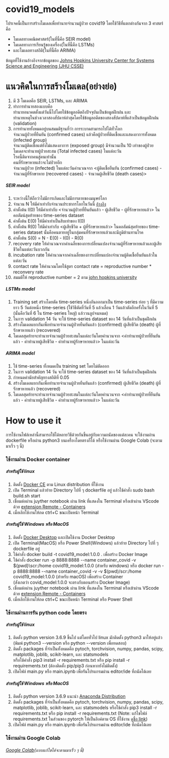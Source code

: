 # covid19_models
โปรเจคนี้เป็นการสร้างโมเดลเพื่อทำนายจำนวนผู้ป่วย covid19 โดยใช้วิธีที่แตกต่างกันจาก 3 ศาสตร์คือ 
* โมเดลทางคณิตศาสตร์(ในที่นี้คือ SEIR model) 
* โมเดลทางการเรียนรู้ของเครื่อง(ในที่นี้คือ LSTMs) 
* และโมเดลทางสถิติ(ในที่นี้คือ ARIMA)

ข้อมูลที่ใช้งานอ้างอิงจากข้อมูลของ [Johns Hopkins University Center for Systems Science and Engineering (JHU CSSE)](https://github.com/CSSEGISandData/COVID-19?fbclid=IwAR1CgDWM6JCC7QHLwpGj24LRODW50YWd6DUNGhYVIP90bevwgX_z1EUM0yY)

# แนวคิดในการสร้างโมเดล(อย่างย่อ)

1. มี 3 โมเดลคือ SEIR, LSTMs, และ ARIMA
2. ทำการทำนายสองแบบคือ   
   ทำนายอนาคตตั้งแต่วันนี้ไปโดยใช้ข้อมูลอดีตถึงปัจจุบันเป็นข้อมูลฝึกฝน และ   
   ทำนายเหตุในช่วงเวลาสองสัปดาห์ล่าสุดโดยใช้ข้อมูลอดีตของสองสัปดาห์ที่แล้วเป็นข้อมูลฝึกฝน (validation)   
3. การทำนายทั้งหมดอยู่บนสมมติฐานที่ว่า
   การระบาดสามารถไปได้ทั่วโลก   
   จำนวนผู้ป่วยที่ยืนยัน (confirmed cases) แล้วคือผู้ป่วยที่ติดเชื้อและแสดงอาการทั้งหมด (infected group)   
   จำนวนผู้ติดเชื้อแต่ยังไม่แสดงอาการ (exposed group) มีจำนวนเป็น 10 เท่าของผู้ป่วย   
   โมเดลจะทำนายผู้ป่วยสะสม (Total infected cases) ในแต่ละวัน   
   โรคนี้ติดจากคนสู่คนเท่านั้น   
   คนที่รักษาหายแล้วจะไม่ป่วยอีก   
   จำนวนผู้ป่วย (infected) ในแต่ละวันคำนวณจาก <ผู้ติดเชื้อยืนยัน (confirmed cases) - จำนวนผู้ที่รักษาหาย (recovered cases) - จำนวนผู้เสียชีวิต (death cases)>   
##### SEIR model
1. ระหว่างนี้ให้ถือว่าไม่มีการเกิดและไม่มีการตายของมนุษย์โลก
2. จำนวน N ให้มีค่าเท่ากับจำนวนประชากรโลกในวันนี้ [อ้างอิง](https://www.worldometers.info/world-population/) 
3. ค่าตั้งต้น I(0) ให้มีค่าเท่ากับ <จำนวนผู้ป่วยที่ยืนยันแล้ว - ผู้เสียชีวิต - ผู้ที่รักษาหายแล้ว> ในคอลัมน์สุดท้ายของ time-series dataset
4. ค่าตั้งต้น E(0) ให้มีค่าเท่าเป็นสิบเท่าของ I(0)
5. ค่าตั้งต้น R(0) ให้มีค่าเท่ากับ <ผู้เสียชีวิต + ผู้ที่รักษาหายแล้ว> ในคอลัมน์สุดท้ายของ time-series dataset นั้นคือคนตายอยู่ในกลุ่มคนที่รักษาหายแล้วและมีภูมิต้านทานโรค
6. ค่าตั้งต้น S(0) = N - E(0) - I(0) - R(0)
7. recovery rate ให้คำนวณจากค่าเฉลี่ยของการเปลี่ยนแปลงจำนวนผู้ที่รักษาหายแล้วและผู้เสียชีวิตในแต่ละวันบวกกัน
8. incubation rate ให้คำนวณจากค่าเฉลี่ยของการเปลี่ยนแปลงจำนวนผู้ติดเชื้อยืนยันแล้วในแต่ละวัน
9. contact rate ให้คำนวณโดยใช้สูตร contact rate = reproductive number * reconvery rate
10. สมมติให้ reproductive number = 2 ตาม [john hopkins university](https://systems.jhu.edu/research/public-health/ncov-model/)
##### LSTMs model
1. Training set สร้างโดยตัด time-series หนึ่งอันออกมาเป็น time-series ย่อย ๆ ที่มีความยาว 5 วันต่อหนึ่ง time-series (ใช้วิธีตัดที่วันที่ 5 แล้วเลื่อน 1 วันแล้วตัดอีกครั้งในวันที่ 5 (นั้นคือวันที่ 6 ใน time-series ใหญ่) แล้ววนลูปจนหมด)
2. ในการ validation 14 วัน จะใช้ time-series dataset ของ 14 วันที่แล้วเป็นชุดฝึกฝน
3. สร้างโมเดลแยกกันเพื่อทำนายจำนวนผู้ป่วยยืนยันแล้ว (confirmed) ผู้เสียชีวิต (death) ผู้ที่รักษาหายแล้ว (recovered)
4. โมเดลสุดท้ายจะทำนายจำนวนผู้ป่วยสะสมในแต่ละวันโดยคำนวนจาก <ค่าทำนายผู้ป่วยที่ยืนยันแล้ว - ค่าทำนายผู้เสียชีวิต - ค่าทำนายผู้รักษาหายแล้ว> ในแต่ละวัน
##### ARIMA model
1. ใช้ time-series ทั้งหมดเป็น training set โดยไม่ตัดออก
2. ในการ validation 14 วัน จะใช้ time-series dataset ของ 14 วันที่แล้วเป็นชุดฝึกฝน
3. กำหนดค่านัยสำคัญทางสถิติที่ 0.05
4. สร้างโมเดลแยกกันเพื่อทำนายจำนวนผู้ป่วยยืนยันแล้ว (confirmed) ผู้เสียชีวิต (death) ผู้ที่รักษาหายแล้ว (recovered)
5. โมเดลสุดท้ายจะทำนายจำนวนผู้ป่วยสะสมในแต่ละวันโดยคำนวนจาก <ค่าทำนายผู้ป่วยที่ยืนยันแล้ว - ค่าทำนายผู้เสียชีวิต - ค่าทำนายผู้รักษาหายแล้ว> ในแต่ละวัน

# How to use it
การใช้งานไฟล์เหล่านี้สามารถใช้ได้หลายวิธีด้วยกันขึ้นอยู่กับความถนัดของแต่ละคน จะใช้งานผ่าน dockerfile หรือผ่าน python3 บนเครื่องโดยตรงก็ได้ หรือใช้งานผ่าน Google Colab (จะตามมาเร็ว ๆ นี้)

### ใช้งานผ่าน Docker container
##### สำหรับผู้ใช้ linux
1. ติดตั้ง [Docker CE](https://docs.docker.com/install/linux/docker-ce/ubuntu/) ตาม Linux distribution ที่ใช้งาน
2. เปิด Terminal แล้วย้าย Directory ไปที่ ๆ dockerfile อยู่ แล้วใช้คำสั่ง sudo bash build.sh start
3. เชื่อมต่อผ่าน juyther notebook ผ่าน link ที่แสดงใน Terminal หรือเข้าผ่าน VScode ด้วย [extension Remote - Containers](https://code.visualstudio.com/docs/remote/containers)
4. เมื่อเลิกใช้งานให้กด ctrl+C ขณะเปิดหน้า Terminal
##### สำหรับผู้ใช้ Windows หรือ MacOS
1. ติดตั้ง [Docker Desktop](https://www.docker.com/products/docker-desktop) และเปิดใช้งาน Docker Desktop
2. เปิด Terminal(MacOS) หรือ Power Shell(Windows) แล้วย้าย Directory ไปที่ ๆ dockerfile อยู่
3. ใช้คำสั่ง docker build -t covid19_model:1.0.0 . เพื่อสร้าง Docker Image
4. ใช้คำสั่ง docker run -p 8888:8888 --name container_covid -v ${pwd}\scr:/home covid19_model:1.0.0 (สำหรับ windows) หรือ
   docker run -p 8888:8888 --name container_covid -v -v $(pwd)/scr:/home covid19_model:1.0.0 (สำหรับ macOS) เพื่อสร้าง Container  
   (สังเกตว่า covid_model:1.0.0 จะตรงกับตอนสร้าง Docker Image)
5. เชื่อมต่อผ่าน juyther notebook ผ่าน link ที่แสดงใน Terminal หรือเข้าผ่าน VScode ด้วย [extension Remote - Containers](https://code.visualstudio.com/docs/remote/containers)
6. เมื่อเลิกใช้งานให้กด ctrl+C ขณะเปิดหน้า Terminal หรือ Power Shell

### ใช้งานผ่านการรัน python code โดยตรง
##### สำหรับผู้ใช้ linux
1. ติดตั้ง python version 3.6.9 ขึ้นไป แต่โดยทั่วไป linux มักติดตั้ง python3 มาให้อยู่แล้ว (พิมพ์ python3 --version หรือ python --version เพื่อทดสอบ)
2. ติดตั้ง packages ที่จำเป็นทั้งหมดคือ pytoch, torchvision, numpy, pandas, scipy, matplotlib, joblib, scikit-learn, และ statsmodels   
   หรือใช้คำสั่ง pip3 install -r requirements.txt หรือ pip install -r requirements.txt (ต้องติดตั้ง pip/pip3 ก่อนหากยังไม่ติดตั้ง)
3. เปิดไฟล์ main.py หรือ main.ipynb เพื่อรันโปรแกรมผ่าน editor/ide ที่ถนัดได้เลย
##### สำหรับผู้ใช้ Windows หรือ MacOS
1. ติดตั้ง python version 3.6.9 แนะนำ [Anaconda Distribution](https://www.anaconda.com/distribution/)
2. ติดตั้ง packages ที่จำเป็นทั้งหมดคือ pytoch, torchvision, numpy, pandas, scipy, matplotlib, joblib, scikit-learn, และ statsmodels 
   หรือใช้คำสั่ง pip3 install -r requirements.txt หรือ pip install -r requirements.txt (Note: แก้ไขไฟล์ requirements.txt ในส่วนของ pytorch ให้เป็นลิงค์ตาม OS ที่ใช้งาน [ดูชื่อ link](https://download.pytorch.org/whl/cpu/torch_stable.html))
3. เปิดไฟล์ main.py หรือ main.ipynb เพื่อรันโปรแกรมผ่าน editor/ide ที่ถนัดได้เลย

### ใช้งานผ่าน Google Colab
###### [Google Colab](https://colab.research.google.com/drive/1mLQAKkSjh2RcQ7fKAC8OzfM6P4SqhMWG?fbclid=IwAR3ZD5Zl-4bw_ECZKLXqySlq6re-RBsipjJh9muKdFmKVcSUB1h9yu1MLBE)(แบบแก้ไขได้จะตามมาเร็ว ๆ นี้)
